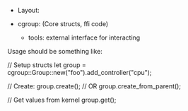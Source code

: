 - Layout:


- cgroup: (Core structs, ffi code)
  - tools: external interface for interacting


Usage should be something like:

// Setup structs
let group = cgroup::Group::new("foo").add_controller("cpu");

// Create:
group.create();
// OR
group.create_from_parent();

// Get values from kernel
group.get();


